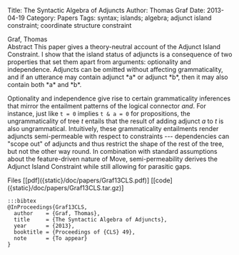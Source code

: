 Title: The Syntactic Algebra of Adjuncts
Author: Thomas Graf
Date: 2013-04-19
Category: Papers
Tags: syntax; islands; algebra; adjunct island constraint; coordinate structure constraint

<div markdown class="authors">
Graf, Thomas
</div>

<div markdown class="abstract">
<span id="abstract-title">Abstract</span>
This paper gives a theory-neutral account of the Adjunct Island Constraint.
I show that the island status of adjuncts is a consequence of two properties that set them apart from arguments: optionality and independence.
Adjuncts can be omitted without affecting grammaticality, and if an utterance may contain adjunct *a* or adjunct *b*, then it may also contain both *a* and *b*.

Optionality and independence give rise to certain grammaticality inferences that mirror the entailment patterns of the logical connector *and*.
For instance, just like `t = 0` implies `t & a = 0` for propositions, the ungrammaticality of tree *t* entails that the result of adding adjunct *a* to *t* is also ungrammatical.
Intuitively, these grammaticality entailments render adjuncts semi-permeable with respect to constraints --- dependencies can "scope out" of adjuncts and thus restrict the shape of the rest of the tree, but not the other way round.
In combination with standard assumptions about the feature-driven nature of Move, semi-permeability derives the Adjunct Island Constraint while still allowing for parasitic gaps.
</div>

<div markdown class="files">
<span id="files-title">Files</span>
[[pdf]({static}/doc/papers/Graf13CLS.pdf)]
[[code]({static}/doc/papers/Graf13CLS.tar.gz)]
</div>

~~~
:::bibtex
@InProceedings{Graf13CLS,
  author	= {Graf, Thomas},
  title		= {The Syntactic Algebra of Adjuncts},
  year		= {2013},
  booktitle	= {Proceedings of {CLS} 49},
  note		= {To appear}
}
~~~
